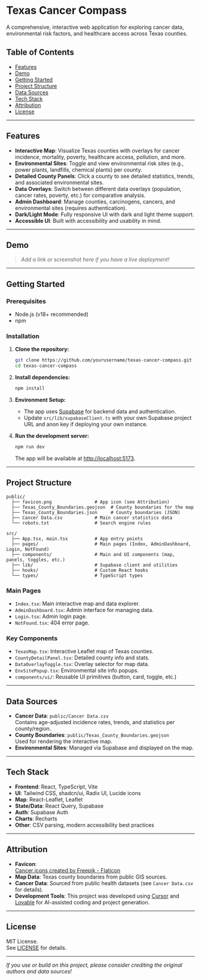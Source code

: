 # Texas Cancer Compass

A comprehensive, interactive web application for exploring cancer data, environmental risk factors, and healthcare access across Texas counties.

## Table of Contents

- [Features](#features)
- [Demo](#demo)
- [Getting Started](#getting-started)
- [Project Structure](#project-structure)
- [Data Sources](#data-sources)
- [Tech Stack](#tech-stack)
- [Attribution](#attribution)
- [License](#license)

---

## Features

- **Interactive Map**: Visualize Texas counties with overlays for cancer incidence, mortality, poverty, healthcare access, pollution, and more.
- **Environmental Sites**: Toggle and view environmental risk sites (e.g., power plants, landfills, chemical plants) per county.
- **Detailed County Panels**: Click a county to see detailed statistics, trends, and associated environmental sites.
- **Data Overlays**: Switch between different data overlays (population, cancer rates, poverty, etc.) for comparative analysis.
- **Admin Dashboard**: Manage counties, carcinogens, cancers, and environmental sites (requires authentication).
- **Dark/Light Mode**: Fully responsive UI with dark and light theme support.
- **Accessible UI**: Built with accessibility and usability in mind.

---

## Demo

> _Add a link or screenshot here if you have a live deployment!_

---

## Getting Started

### Prerequisites

- Node.js (v18+ recommended)
- npm

### Installation

1. **Clone the repository:**
   ```bash
   git clone https://github.com/yourusername/texas-cancer-compass.git
   cd texas-cancer-compass
   ```

2. **Install dependencies:**
   ```bash
   npm install
   ```

3. **Environment Setup:**
   - The app uses [Supabase](https://supabase.com/) for backend data and authentication.
   - Update `src/lib/supabaseClient.ts` with your own Supabase project URL and anon key if deploying your own instance.

4. **Run the development server:**
   ```bash
   npm run dev
   ```
   The app will be available at [http://localhost:5173](http://localhost:5173).

---

## Project Structure

```
public/
  ├── favicon.png                # App icon (see Attribution)
  ├── Texas_County_Boundaries.geojson  # County boundaries for the map
  ├── Texas_County_Boundaries.json     # County boundaries (JSON)
  ├── Cancer Data.csv            # Main cancer statistics data
  └── robots.txt                 # Search engine rules

src/
  ├── App.tsx, main.tsx          # App entry points
  ├── pages/                     # Main pages (Index, AdminDashboard, Login, NotFound)
  ├── components/                # Main and UI components (map, panels, toggles, etc.)
  ├── lib/                       # Supabase client and utilities
  ├── hooks/                     # Custom React hooks
  └── types/                     # TypeScript types
```

### Main Pages

- `Index.tsx`: Main interactive map and data explorer.
- `AdminDashboard.tsx`: Admin interface for managing data.
- `Login.tsx`: Admin login page.
- `NotFound.tsx`: 404 error page.

### Key Components

- `TexasMap.tsx`: Interactive Leaflet map of Texas counties.
- `CountyDetailPanel.tsx`: Detailed county info and stats.
- `DataOverlayToggle.tsx`: Overlay selector for map data.
- `EnvSitePopup.tsx`: Environmental site info popups.
- `components/ui/`: Reusable UI primitives (button, card, toggle, etc.)

---

## Data Sources

- **Cancer Data**: `public/Cancer Data.csv`  
  Contains age-adjusted incidence rates, trends, and statistics per county/region.
- **County Boundaries**: `public/Texas_County_Boundaries.geojson`  
  Used for rendering the interactive map.
- **Environmental Sites**: Managed via Supabase and displayed on the map.

---

## Tech Stack

- **Frontend**: React, TypeScript, Vite
- **UI**: Tailwind CSS, shadcn/ui, Radix UI, Lucide icons
- **Map**: React-Leaflet, Leaflet
- **State/Data**: React Query, Supabase
- **Auth**: Supabase Auth
- **Charts**: Recharts
- **Other**: CSV parsing, modern accessibility best practices

---

## Attribution

- **Favicon**:  
  <a href="https://www.flaticon.com/free-icons/cancer" title="cancer icons">Cancer icons created by Freepik - Flaticon</a>
- **Map Data**: Texas county boundaries from public GIS sources.
- **Cancer Data**: Sourced from public health datasets (see `Cancer Data.csv` for details).
- **Development Tools**: This project was developed using [Cursor](https://www.cursor.so/) and [Lovable](https://lovable.dev/) for AI-assisted coding and project generation.

---

## License

MIT License.  
See [LICENSE](LICENSE) for details.

---

_If you use or build on this project, please consider crediting the original authors and data sources!_
